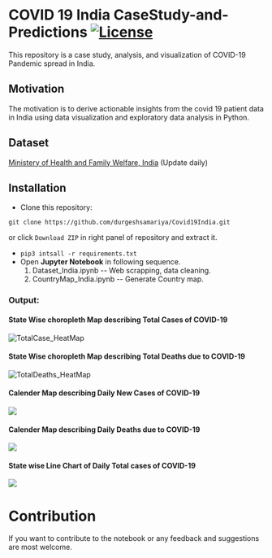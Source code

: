 # COVID 19 India CaseStudy-and-Predictions [![License](https://img.shields.io/github/license/mashape/apistatus.svg?maxAge=2592000)](https://github.com/durgeshsamariya/Covid19India/blob/master/LICENSE)

This repository is a case study, analysis, and visualization of COVID-19 Pandemic spread in India.

## Motivation
The motivation is to derive actionable insights from the covid 19 patient data in India using data visualization and exploratory data analysis in Python.

## Dataset

[Ministery of Health and Family Welfare, India](https://www.mohfw.gov.in) (Update daily)

## Installation

* Clone this repository:  
```console
git clone https://github.com/durgeshsamariya/Covid19India.git
```
or click `Download ZIP` in right panel of repository and extract it.

* `pip3 intsall -r requirements.txt`
* Open **Jupyter Notebook** in following sequence.
    1. Dataset_India.ipynb -- Web scrapping, data cleaning.
    2. CountryMap_India.ipynb -- Generate Country map.

### Output:

#### State Wise choropleth Map describing Total Cases of COVID-19
![TotalCase_HeatMap](https://github.com/durgeshsamariya/Covid19India/blob/master/TotalCase_India.png)

#### State Wise choropleth Map describing Total Deaths due to COVID-19
![TotalDeaths_HeatMap](https://github.com/durgeshsamariya/Covid19India/blob/master/TotalDeath_India.png)

#### Calender Map describing Daily New Cases of COVID-19
![](https://github.com/durgeshsamariya/Covid19India/blob/master/Daily_Confirmed_Case_CalenderView.png)

#### Calender Map describing Daily Deaths due to  COVID-19
![](https://github.com/durgeshsamariya/Covid19India/blob/master/Daily_Deaths_CalenderView.png)

#### State wise Line Chart of Daily Total cases of COVID-19
![](https://github.com/durgeshsamariya/Covid19India/blob/master/Daily_Case_Line_Chart.png) 

# Contribution
If you want to contribute to the notebook or any feedback and suggestions are most welcome.
